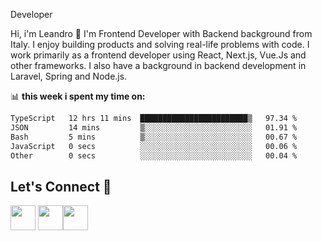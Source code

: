 Developer

Hi, i'm Leandro 👋
I'm Frontend Developer with Backend background from Italy. I enjoy building products and solving real-life problems with code. I work primarily as a frontend developer using React, Next.js, Vue.Js and other frameworks. I also have a background in backend development in Laravel, Spring and Node.js.

📊 **this week i spent my time on:**
<!--START_SECTION:waka-->

```txt
TypeScript   12 hrs 11 mins  ████████████████████████▒   97.34 %
JSON         14 mins         ▒░░░░░░░░░░░░░░░░░░░░░░░░   01.91 %
Bash         5 mins          ▒░░░░░░░░░░░░░░░░░░░░░░░░   00.67 %
JavaScript   0 secs          ░░░░░░░░░░░░░░░░░░░░░░░░░   00.06 %
Other        0 secs          ░░░░░░░░░░░░░░░░░░░░░░░░░   00.04 %
```

<!--END_SECTION:waka-->


## Let's Connect :handshake:

<a href="https://www.linkedin.com/in/leandrovitto/"><img src="https://cdn2.iconfinder.com/data/icons/social-media-2285/512/1_Linkedin_unofficial_colored_svg-128.png" width="40"></a>
<a href="https://www.youtube.com/codewavedev_"><img src="https://cdn1.iconfinder.com/data/icons/logotypes/32/youtube-1024.png" width="40"></a><a href="https://leandrovitto.com/"><img src="https://cdn1.iconfinder.com/data/icons/business-startup-14/60/Development-512.png" width="40"></a>